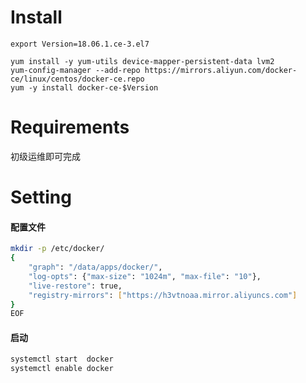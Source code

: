 # Install

```shell
export Version=18.06.1.ce-3.el7

yum install -y yum-utils device-mapper-persistent-data lvm2
yum-config-manager --add-repo https://mirrors.aliyun.com/docker-ce/linux/centos/docker-ce.repo
yum -y install docker-ce-$Version
```

# Requirements

初级运维即可完成

# Setting

#### 配置文件
```bash
mkdir -p /etc/docker/
{
    "graph": "/data/apps/docker/",
    "log-opts": {"max-size": "1024m", "max-file": "10"},
    "live-restore": true,
    "registry-mirrors": ["https://h3vtnoaa.mirror.aliyuncs.com"]
}
EOF
```

#### 启动
```bash
systemctl start  docker
systemctl enable docker
```

